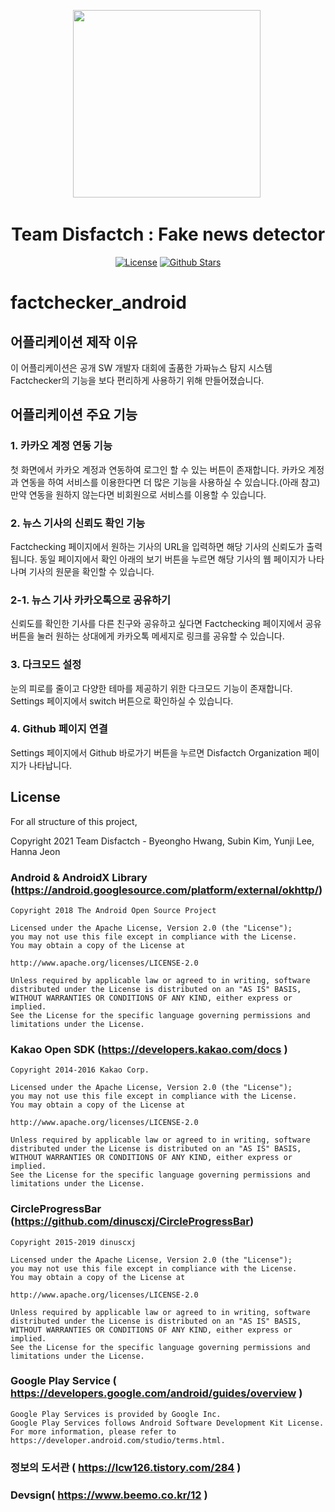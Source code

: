 <p align="center">
    <img src="https://user-images.githubusercontent.com/38221941/131619091-4c427677-e561-4fad-b95d-c156cf67e1b5.png" width="300px">
    <a href="https://github.com/"><img alt="" src=""></a>
</p>

<h1 align="center">Team Disfactch : Fake news detector</h1>
<p align="center">
    <a href="http://www.apache.org/licenses/LICENSE-2.0"><img alt="License" src="https://img.shields.io/github/license/Disfactch/factchecker_android"></a>
    <a href="https://github.com/Disfactch/factchecker_android"><img alt="Github Stars" src="https://img.shields.io/github/stars/Disfactch/factchecker_android?style=social"></a>
</p>

# factchecker_android

## 어플리케이션 제작 이유

이 어플리케이션은 공개 SW 개발자 대회에 출품한 가짜뉴스 탐지 시스템 Factchecker의 기능을 보다 편리하게 사용하기 위해 만들어졌습니다. 


## 어플리케이션 주요 기능

### 1. 카카오 계정 연동 기능
첫 화면에서 카카오 계정과 연동하여 로그인 할 수 있는 버튼이 존재합니다. 카카오 계정과 연동을 하여 서비스를 이용한다면 더 많은 기능을 사용하실 수 있습니다.(아래 참고) 만약 연동을 원하지 않는다면 비회원으로 서비스를 이용할 수 있습니다.

### 2. 뉴스 기사의 신뢰도 확인 기능
Factchecking 페이지에서 원하는 기사의 URL을 입력하면 해당 기사의 신뢰도가 출력됩니다. 동일 페이지에서 확인 아래의 보기 버튼을 누르면 해당 기사의 웹 페이지가 나타나며 기사의 원문을 확인할 수 있습니다.

### 2-1. 뉴스 기사 카카오톡으로 공유하기
신뢰도를 확인한 기사를 다른 친구와 공유하고 싶다면 Factchecking 페이지에서 공유 버튼을 눌러 원하는 상대에게 카카오톡 메세지로 링크를 공유할 수 있습니다.

### 3. 다크모드 설정
눈의 피로를 줄이고 다양한 테마를 제공하기 위한 다크모드 기능이 존재합니다. Settings 페이지에서 switch 버튼으로 확인하실 수 있습니다.

### 4. Github 페이지 연결
Settings 페이지에서 Github 바로가기 버튼을 누르면 Disfactch Organization 페이지가 나타납니다.

## License
   For all structure of this project,

   Copyright 2021 Team Disfactch - Byeongho Hwang, Subin Kim, Yunji Lee, Hanna Jeon

### Android & AndroidX Library (https://android.googlesource.com/platform/external/okhttp/)

    Copyright 2018 The Android Open Source Project

    Licensed under the Apache License, Version 2.0 (the "License");
    you may not use this file except in compliance with the License.
    You may obtain a copy of the License at

    http://www.apache.org/licenses/LICENSE-2.0

    Unless required by applicable law or agreed to in writing, software
    distributed under the License is distributed on an "AS IS" BASIS,
    WITHOUT WARRANTIES OR CONDITIONS OF ANY KIND, either express or implied.
    See the License for the specific language governing permissions and
    limitations under the License.

### Kakao Open SDK (https://developers.kakao.com/docs )
  
    Copyright 2014-2016 Kakao Corp.
 
    Licensed under the Apache License, Version 2.0 (the "License");
    you may not use this file except in compliance with the License.
    You may obtain a copy of the License at

    http://www.apache.org/licenses/LICENSE-2.0

    Unless required by applicable law or agreed to in writing, software
    distributed under the License is distributed on an "AS IS" BASIS,
    WITHOUT WARRANTIES OR CONDITIONS OF ANY KIND, either express or implied.
    See the License for the specific language governing permissions and
    limitations under the License.

### CircleProgressBar (https://github.com/dinuscxj/CircleProgressBar)
    Copyright 2015-2019 dinuscxj

    Licensed under the Apache License, Version 2.0 (the "License");
    you may not use this file except in compliance with the License.
    You may obtain a copy of the License at

    http://www.apache.org/licenses/LICENSE-2.0

    Unless required by applicable law or agreed to in writing, software
    distributed under the License is distributed on an "AS IS" BASIS,
    WITHOUT WARRANTIES OR CONDITIONS OF ANY KIND, either express or implied.
    See the License for the specific language governing permissions and
    limitations under the License.

### Google Play Service ( https://developers.google.com/android/guides/overview )
    Google Play Services is provided by Google Inc.
    Google Play Services follows Android Software Development Kit License. 
    For more information, please refer to https://developer.android.com/studio/terms.html.

### 정보의 도서관 ( https://lcw126.tistory.com/284 )

### Devsign( https://www.beemo.co.kr/12 )
